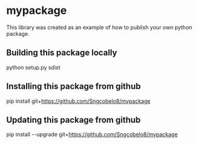 # mypackage
This library was created as an example of how to publish your own python package.

## Building this package locally
python setup.py sdist

## Installing this package from github

pip install git+https://github.com/Sngcobelo8/mypackage

## Updating this package from github
pip install --upgrade git+https://github.com/Sngcobelo8/mypackage